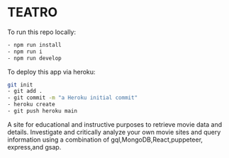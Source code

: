 # TEATRO
To run this repo locally:
``` bash
- npm run install
- npm run i
- npm run develop
```

To deploy this app via heroku:
```bash
git init
- git add .
- git commit -m "a Heroku initial commit"
- heroku create
- git push heroku main
```
A site for educational and instructive purposes to retrieve movie data and details. Investigate and critically analyze your own movie sites and query information using a combination of gql,MongoDB,React,puppeteer, express,and gsap.
